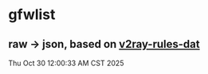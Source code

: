 # gfwlist
## raw -> json, based on [v2ray-rules-dat](https://github.com/Loyalsoldier/v2ray-rules-dat)
Thu Oct 30 12:00:33 AM CST 2025

